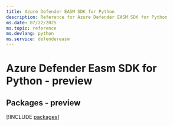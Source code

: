 ```yaml
---
title: Azure Defender EASM SDK for Python
description: Reference for Azure Defender EASM SDK for Python
ms.date: 07/22/2025
ms.topic: reference
ms.devlang: python
ms.service: defendereasm
---
```

# Azure Defender Easm SDK for Python - preview
## Packages - preview
[!INCLUDE [packages](defender-easm-index.md)]